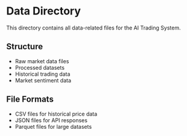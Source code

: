 # Data Directory

This directory contains all data-related files for the AI Trading System.

## Structure
- Raw market data files
- Processed datasets
- Historical trading data
- Market sentiment data

## File Formats
- CSV files for historical price data
- JSON files for API responses
- Parquet files for large datasets

